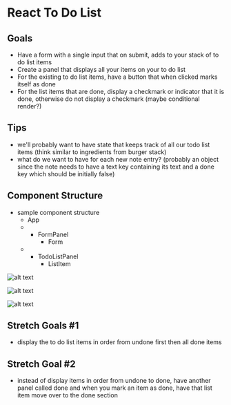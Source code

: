 # React To Do List

## Goals

- Have a form with a single input that on submit, adds to your stack of to do list items
- Create a panel that displays all your items on your to do list
- For the existing to do list items, have a button that when clicked marks itself as done
- For the list items that are done, display a checkmark or indicator that it is done, otherwise do not display a checkmark (maybe conditional render?)

## Tips

- we'll probably want to have state that keeps track of all our todo list items (think similar to ingredients from burger stack)
- what do we want to have for each new note entry? (probably an object since the note needs to have a text key containing its text and a done key which should be initially false)

## Component Structure

- sample component structure
  - App
  - - FormPanel
      - Form
  - - TodoListPanel
      - ListItem

![alt text](./1.png)

![alt text](./2.png)

![alt text](./3.png)

## Stretch Goals #1

- display the to do list items in order from undone first then all done items

## Stretch Goal #2

- instead of display items in order from undone to done, have another panel called done and when you mark an item as done, have that list item move over to the done section
